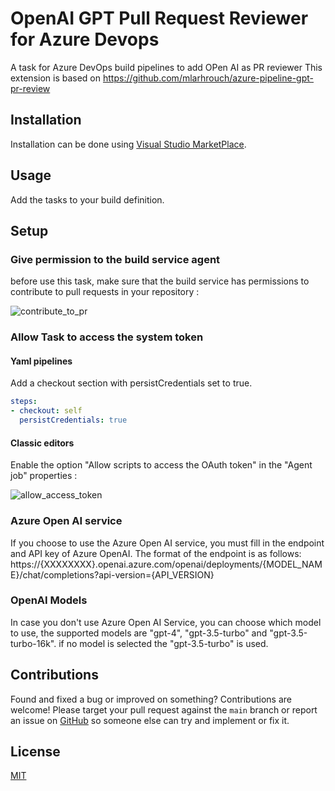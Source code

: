 # OpenAI GPT Pull Request Reviewer for Azure Devops
A task for Azure DevOps build pipelines to add OPen AI as PR reviewer
This extension is based on https://github.com/mlarhrouch/azure-pipeline-gpt-pr-review 

## Installation

Installation can be done using [Visual Studio MarketPlace](https://marketplace.visualstudio.com/items?itemName=mcdonnell-john.OpenAIPRReviewer).

## Usage

Add the tasks to your build definition.

## Setup

### Give permission to the build service agent

before use this task, make sure that the build service has permissions to contribute to pull requests in your repository :

![contribute_to_pr](https://github.com/mcdonnell-john/azure-pipeline-gpt-pr-review/blob/main/images/contribute_to_pr.png?raw=true)

### Allow Task to access the system token

#### Yaml pipelines 

Add a checkout section with persistCredentials set to true.

```yaml
steps:
- checkout: self
  persistCredentials: true
```

#### Classic editors 

Enable the option "Allow scripts to access the OAuth token" in the "Agent job" properties :

![allow_access_token](https://github.com/mcdonnell-john/azure-pipeline-gpt-pr-review/blob/main/images/allow_access_token.png?raw=true)

### Azure Open AI service

If you choose to use the Azure Open AI service, you must fill in the endpoint and API key of Azure OpenAI. The format of the endpoint is as follows: https://{XXXXXXXX}.openai.azure.com/openai/deployments/{MODEL_NAME}/chat/completions?api-version={API_VERSION}


### OpenAI Models

In case you don't use Azure Open AI Service, you can choose which model to use, the supported models are "gpt-4", "gpt-3.5-turbo" and "gpt-3.5-turbo-16k". if no model is selected the "gpt-3.5-turbo" is used.

## Contributions

Found and fixed a bug or improved on something? Contributions are welcome! Please target your pull request against the `main` branch or report an issue on [GitHub](https://github.com/mcdonnell-john/azure-pipeline-gpt-pr-review/issues) so someone else can try and implement or fix it.

## License

[MIT](https://raw.githubusercontent.com/mcdonnell-john/azure-pipeline-gpt-pr-review/main/LICENSE)
